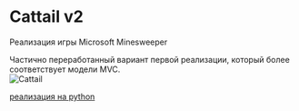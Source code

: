 # Cattail v2
Реализация игры Microsoft Minesweeper

Частично переработанный вариант первой реализации, который более соответствует модели MVC.  
![Cattail](https://s213vla.storage.yandex.net/rdisk/82788a4d383d2b39d6fd46da4eca0d1dc6c2da65dd0cb9199a0f87896f04bb85/5e9b2d26/TN5rUMBbj13cfbeC2Yh8toPHdJ7IaNW0Ov2iR-yC9wx7TIBv51fXSNgrxSLB4Dx5FRS9LWcExcgDZLEMMm00gA==?uid=415319709&filename=epNC6r8DN8.gif&disposition=inline&hash=&limit=0&content_type=image%2Fgif&tknv=v2&owner_uid=415319709&hid=4bee0a40dacaea659d5fee3515e1ae9b&etag=dbebffd4a42788bedaf755f3125be0a6&fsize=546516&media_type=image&rtoken=XjZX7QIB7Be0&force_default=yes&ycrid=na-3e3aa20e47c47162d3086e6d25b05535-downloader6e&ts=5a3934d99d340&s=1075638499d78be78c1fb68038518d3298b7c694e229aede746f4204622c1fd2&pb=U2FsdGVkX1-_zJ63Y-sPIg-P9ELIHfuU-CXVqQdavlzFHaXQ5dI8EqZzxwLOJ2iG09BfzfFDDVBcyj_7JJVIu-WBPMRDg8dZdD3PpWvfA-E)  
  
[реализация на python](https://github.com/licosty/MinePy)